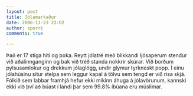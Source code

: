 ```yaml
---
layout: post
title: Jólamarkaður
date: 2006-11-23 22:02
author: sporri
comments: true

---
```

Það er 17 stiga hiti og þoka. Reytt jólatré með blikkandi ljósaperum stendur við aðalinnganginn og bak við tréð standa nokkrir skúrar. Við borðum pylsusamlokur og drekkum jólaglögg, undir glymur tyrkneskt popp. Í einu jólahúsinu situr stelpa sem leggur kapal á tölvu sem tengd er við risa skjá. Fólkið sem labbar framhjá hefur ekki mikinn áhuga á jólavörunum, kannski ekki við því að búast í landi þar sem 99.8% íbúana eru múslimar.
